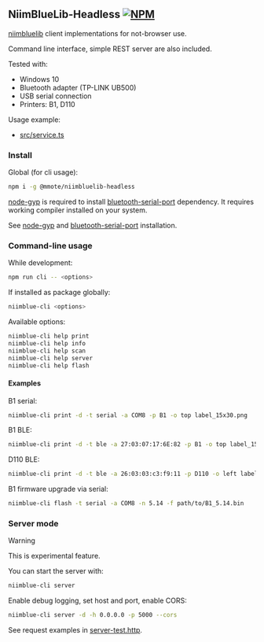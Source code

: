 ## NiimBlueLib-Headless [![NPM](https://img.shields.io/npm/v/@mmote/niimbluelib-headless)](https://npmjs.com/package/@mmote/niimbluelib-headless)

[niimbluelib](https://github.com/MultiMote/niimbluelib) client implementations for not-browser use.

Command line interface, simple REST server are also included.

Tested with:

* Windows 10
* Bluetooth adapter (TP-LINK UB500)
* USB serial connection
* Printers: B1, D110

Usage example:

* [src/service.ts](src/service.ts)

### Install

Global (for cli usage):

```bash
npm i -g @mmote/niimbluelib-headless
```

[node-gyp](https://www.npmjs.com/package/node-gyp) is required to install [bluetooth-serial-port](https://www.npmjs.com/package/bluetooth-serial-port) dependency.
It requires working compiler installed on your system.

See [node-gyp](https://github.com/nodejs/node-gyp?tab=readme-ov-file#on-unix) and [bluetooth-serial-port](https://github.com/eelcocramer/node-bluetooth-serial-port?tab=readme-ov-file#prerequisites-on-linux) installation.

### Command-line usage

While development:

```bash
npm run cli -- <options>
```

If installed as package globally:

```bash
niimblue-cli <options>
```

Available options:

```bash
niimblue-cli help print
niimblue-cli help info
niimblue-cli help scan
niimblue-cli help server
niimblue-cli help flash
```

#### Examples

B1 serial:

```bash
niimblue-cli print -d -t serial -a COM8 -p B1 -o top label_15x30.png
```

B1 BLE:

```bash
niimblue-cli print -d -t ble -a 27:03:07:17:6E:82 -p B1 -o top label_15x30.png
```

D110 BLE:

```bash
niimblue-cli print -d -t ble -a 26:03:03:c3:f9:11 -p D110 -o left label_15x30.png
```

B1 firmware upgrade via serial:

```bash
niimblue-cli flash -t serial -a COM8 -n 5.14 -f path/to/B1_5.14.bin
```

### Server mode

> [!WARNING]
>
> This is experimental feature.

You can start the server with:

```bash
niimblue-cli server
```

Enable debug logging, set host and port, enable CORS:

```bash
niimblue-cli server -d -h 0.0.0.0 -p 5000 --cors
```

See request examples in [server-test.http](server-test.http).
